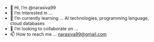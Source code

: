 - 👋 Hi, I’m @narasiva99
- 👀 I’m interested in ...
- 🌱 I’m currently learning ... AI technologies, programming language, cloud databases 
- 💞️ I’m looking to collaborate on ...
- 📫 How to reach me ... narasiva99@gmail.com

<!---
narasiva99/narasiva99 is a ✨ special ✨ repository because its `README.md` (this file) appears on your GitHub profile.
You can click the Preview link to take a look at your changes.
--->
